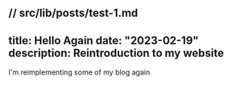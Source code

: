 // src/lib/posts/test-1.md
---
title: Hello Again
date: "2023-02-19"
description: Reintroduction to my website
---
I'm reimplementing some of my blog again
